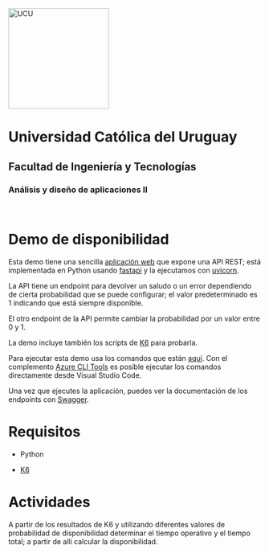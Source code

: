 <img src="https://www.ucu.edu.uy/plantillas/images/logo_ucu.svg" alt="UCU" width="200"/>

# Universidad Católica del Uruguay

## Facultad de Ingeniería y Tecnologías

### Análisis y diseño de aplicaciones II

<br/>

# Demo de disponibilidad

Esta demo tiene una sencilla [aplicación web](./main.py) que expone una API
REST; está implementada en Python usando [fastapi](https://fastapi.tiangolo.com)
y la ejecutamos con [uvicorn](https://www.uvicorn.org).

La API tiene un endpoint para devolver un saludo o un error dependiendo de
cierta probabilidad que se puede configurar; el valor predeterminado es 1
indicando que está siempre disponible.

El otro endpoint de la API permite cambiar la probabilidad por un valor entre 0
y 1.

La demo incluye también los scripts de
[K6](https://grafana.com/docs/k6/latest/set-up/install-k6/) para probarla.

Para ejecutar esta demo usa los comandos que están [aquí](./commands.azcli). Con
el complemento [Azure CLI
Tools](https://marketplace.visualstudio.com/items?itemName=ms-vscode.azurecli)
es posible ejecutar los comandos directamente desde Visual Studio Code.

Una vez que ejecutes la aplicación, puedes ver la documentación de los endpoints
con [Swagger](http://localhost:5000/docs).

# Requisitos

* Python

* [K6](https://grafana.com/docs/k6/latest/set-up/install-k6/)

# Actividades

A partir de los resultados de K6 y utilizando diferentes valores de probabilidad de disponibilidad determinar el tiempo operativo y el tiempo total; a partir de allí calcular la disponibilidad.
